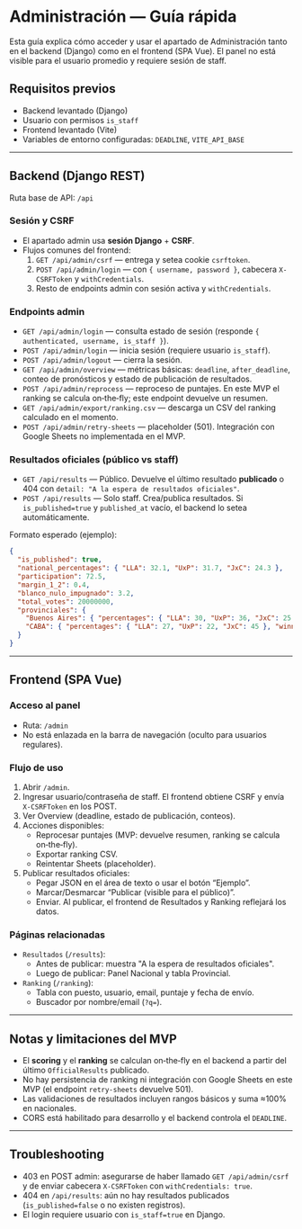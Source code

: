 # Administración — Guía rápida

Esta guía explica cómo acceder y usar el apartado de Administración tanto en el backend (Django) como en el frontend (SPA Vue). El panel no está visible para el usuario promedio y requiere sesión de staff.

## Requisitos previos

- Backend levantado (Django)
- Usuario con permisos `is_staff`
- Frontend levantado (Vite)
- Variables de entorno configuradas: `DEADLINE`, `VITE_API_BASE`

---

## Backend (Django REST)

Ruta base de API: `/api`

### Sesión y CSRF
- El apartado admin usa **sesión Django** + **CSRF**.
- Flujos comunes del frontend:
  1) `GET /api/admin/csrf` — entrega y setea cookie `csrftoken`.
  2) `POST /api/admin/login` — con `{ username, password }`, cabecera `X-CSRFToken` y `withCredentials`.
  3) Resto de endpoints admin con sesión activa y `withCredentials`.

### Endpoints admin
- `GET /api/admin/login` — consulta estado de sesión (responde `{ authenticated, username, is_staff }`).
- `POST /api/admin/login` — inicia sesión (requiere usuario `is_staff`).
- `POST /api/admin/logout` — cierra la sesión.
- `GET /api/admin/overview` — métricas básicas: `deadline`, `after_deadline`, conteo de pronósticos y estado de publicación de resultados.
- `POST /api/admin/reprocess` — reproceso de puntajes. En este MVP el ranking se calcula on‑the‑fly; este endpoint devuelve un resumen.
- `GET /api/admin/export/ranking.csv` — descarga un CSV del ranking calculado en el momento.
- `POST /api/admin/retry-sheets` — placeholder (501). Integración con Google Sheets no implementada en el MVP.

### Resultados oficiales (público vs staff)
- `GET /api/results` — Público. Devuelve el último resultado **publicado** o 404 con `detail: "A la espera de resultados oficiales"`.
- `POST /api/results` — Solo staff. Crea/publica resultados. Si `is_published=true` y `published_at` vacío, el backend lo setea automáticamente.

Formato esperado (ejemplo):
```json
{
  "is_published": true,
  "national_percentages": { "LLA": 32.1, "UxP": 31.7, "JxC": 24.3 },
  "participation": 72.5,
  "margin_1_2": 0.4,
  "blanco_nulo_impugnado": 3.2,
  "total_votes": 20000000,
  "provinciales": {
    "Buenos Aires": { "percentages": { "LLA": 30, "UxP": 36, "JxC": 25 }, "winner": "UxP" },
    "CABA": { "percentages": { "LLA": 27, "UxP": 22, "JxC": 45 }, "winner": "JxC" }
  }
}
```

---

## Frontend (SPA Vue)

### Acceso al panel
- Ruta: `/admin`
- No está enlazada en la barra de navegación (oculto para usuarios regulares).

### Flujo de uso
1) Abrir `/admin`.
2) Ingresar usuario/contraseña de staff. El frontend obtiene CSRF y envía `X‑CSRFToken` en los POST.
3) Ver Overview (deadline, estado de publicación, conteos).
4) Acciones disponibles:
   - Reprocesar puntajes (MVP: devuelve resumen, ranking se calcula on‑the‑fly).
   - Exportar ranking CSV.
   - Reintentar Sheets (placeholder).
5) Publicar resultados oficiales:
   - Pegar JSON en el área de texto o usar el botón “Ejemplo”.
   - Marcar/Desmarcar “Publicar (visible para el público)”.
   - Enviar. Al publicar, el frontend de Resultados y Ranking reflejará los datos.

### Páginas relacionadas
- `Resultados` (`/results`):
  - Antes de publicar: muestra "A la espera de resultados oficiales".
  - Luego de publicar: Panel Nacional y tabla Provincial.
- `Ranking` (`/ranking`):
  - Tabla con puesto, usuario, email, puntaje y fecha de envío.
  - Buscador por nombre/email (`?q=`).

---

## Notas y limitaciones del MVP
- El **scoring** y el **ranking** se calculan on‑the‑fly en el backend a partir del último `OfficialResults` publicado.
- No hay persistencia de ranking ni integración con Google Sheets en este MVP (el endpoint `retry-sheets` devuelve 501).
- Las validaciones de resultados incluyen rangos básicos y suma ≈100% en nacionales.
- CORS está habilitado para desarrollo y el backend controla el `DEADLINE`.

---

## Troubleshooting
- 403 en POST admin: asegurarse de haber llamado `GET /api/admin/csrf` y de enviar cabecera `X‑CSRFToken` con `withCredentials: true`.
- 404 en `/api/results`: aún no hay resultados publicados (`is_published=false` o no existen registros).
- El login requiere usuario con `is_staff=true` en Django.
